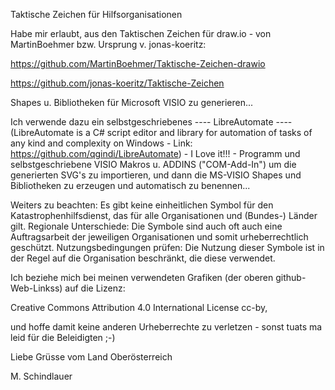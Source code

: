 Taktische Zeichen für Hilfsorganisationen

Habe mir erlaubt, aus den Taktischen Zeichen für draw.io - von MartinBoehmer bzw. Ursprung v. jonas-koeritz:

https://github.com/MartinBoehmer/Taktische-Zeichen-drawio

https://github.com/jonas-koeritz/Taktische-Zeichen

Shapes u. Bibliotheken für Microsoft VISIO zu generieren...

Ich verwende dazu ein selbstgeschriebenes ---- LibreAutomate ---- 
(LibreAutomate is a C# script editor and library for automation of tasks of any kind and complexity on Windows - Link:
https://github.com/qgindi/LibreAutomate) - I Love it!!! -
Programm und selbstgeschriebene VISIO Makros u. ADDINS ("COM-Add-In") um die generierten SVG's zu importieren, und dann die MS-VISIO Shapes und Bibliotheken zu erzeugen und automatisch zu benennen...

Weiters zu beachten:
Es gibt keine einheitlichen Symbol für den Katastrophenhilfsdienst, das für alle Organisationen und (Bundes-) Länder gilt. 
Regionale Unterschiede: Die Symbole sind auch oft auch eine Auftragsarbeit der jeweiligen Organisationen und somit urheberrechtlich geschützt. 
Nutzungsbedingungen prüfen: Die Nutzung dieser Symbole ist in der Regel auf die Organisation beschränkt, die diese verwendet. 

Ich beziehe mich bei meinen verwendeten Grafiken (der oberen github-Web-Linkss) auf die Lizenz:

Creative Commons Attribution 4.0 International License cc-by,

und hoffe damit keine anderen Urheberrechte zu verletzen - sonst tuats ma leid für die Beleidigten ;-)

Liebe Grüsse vom Land Oberösterreich

M. Schindlauer
